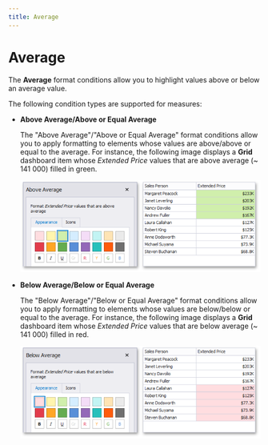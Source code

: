 ```yaml
---
title: Average
---
```

# Average
The **Average** format conditions allow you to highlight values above or below an average value.

The following condition types are supported for measures:
* <a name="above-average"/>**Above Average/Above or Equal Average**
	
	The "Above Average"/"Above or Equal Average" format conditions allow you to apply formatting to elements whose values are above/above or equal to the average. For instance, the following image displays a **Grid** dashboard item whose _Extended Price_ values that are above average (~ 141 000) filled in green.
	
	![AboveAverageCondition](../../../../images/img118647.png)
* <a name="below-average"/>**Below Average/Below or Equal Average**
	
	The "Below Average"/"Below or Equal Average" format conditions allow you to apply formatting to elements whose values are below/below or equal to the average. For instance, the following image displays a **Grid** dashboard item whose _Extended Price_ values that are below average (~ 141 000) filled in red.
	
	![BelowAverageCondition](../../../../images/img118648.png)